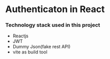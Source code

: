 # Authenticaton in React

### Technology stack used in this project
* Reactjs
* JWT
* Dummy Json(fake rest API)
* vite as build tool


